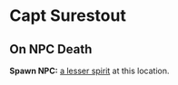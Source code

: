 # Capt Surestout




## On NPC Death

**Spawn NPC:**  [a lesser spirit](/npc/69149) at this location.




